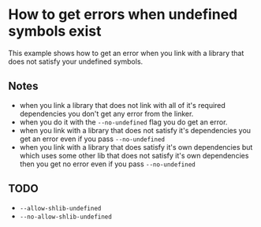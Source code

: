 # How to get errors when undefined symbols exist

This example shows how to get an error when you link with a library that does not satisfy your
undefined symbols.

## Notes
* when you link a library that does not link with all of it's required dependencies
you don't get any error from the linker.
* when you do it with the `--no-undefined` flag you do get an error.
* when you link with a library that does not satisfy it's dependencies you get an error
    even if you pass `--no-undefined`
* when you link with a library that does satisfy it's own dependencies but which uses some
    other lib that does not satisfy it's own dependencies then you get no error
    even if you pass `--no-undefined`

## TODO
* `--allow-shlib-undefined`
* `--no-allow-shlib-undefined`

